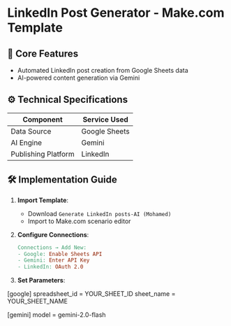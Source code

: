 # LinkedIn Post Generator - Make.com Template

## 📌 Core Features
- Automated LinkedIn post creation from Google Sheets data
- AI-powered content generation via Gemini

## ⚙️ Technical Specifications
| Component           | Service Used       |
|---------------------|--------------------| 
| Data Source         | Google Sheets      |
| AI Engine           | Gemini             |
| Publishing Platform | LinkedIn           |


## 🛠 Implementation Guide
1. **Import Template**:
   - Download `Generate LinkedIn posts-AI (Mohamed)`
   - Import to Make.com scenario editor

2. **Configure Connections**:
   ```makefile
   Connections → Add New:
   - Google: Enable Sheets API
   - Gemini: Enter API Key
   - LinkedIn: OAuth 2.0
   
 3. **Set Parameters**:
 
[google]
spreadsheet_id = YOUR_SHEET_ID
sheet_name = YOUR_SHEET_NAME

[gemini]
model = gemini-2.0-flash

